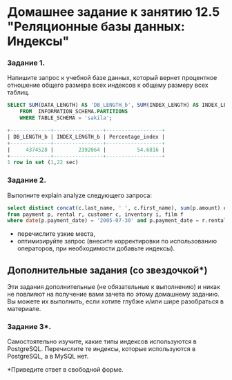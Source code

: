 # Домашнее задание к занятию 12.5 "Реляционные базы данных: Индексы"

### Задание 1.

Напишите запрос к учебной базе данных, который вернет процентное отношение общего размера всех индексов к общему размеру всех таблиц.
```sql
SELECT SUM(DATA_LENGTH) AS 'DB_LENGTH_b', SUM(INDEX_LENGTH) AS INDEX_LENGTH_b, SUM(INDEX_LENGTH) / SUM(DATA_LENGTH) * 100 AS Percentage_index
    FROM  INFORMATION_SCHEMA.PARTITIONS
    WHERE TABLE_SCHEMA = 'sakila';
```
```sql
+-------------+----------------+------------------+
| DB_LENGTH_b | INDEX_LENGTH_b | Percentage_index |
+-------------+----------------+------------------+
|     4374528 |        2392064 |          54.6816 |
+-------------+----------------+------------------+
1 row in set (1,22 sec)
```
### Задание 2.

Выполните explain analyze следующего запроса:
```sql
select distinct concat(c.last_name, ' ', c.first_name), sum(p.amount) over (partition by c.customer_id, f.title)
from payment p, rental r, customer c, inventory i, film f
where date(p.payment_date) = '2005-07-30' and p.payment_date = r.rental_date and r.customer_id = c.customer_id and i.inventory_id = r.inventory_id
```
- перечислите узкие места,
- оптимизируйте запрос (внесите корректировки по использованию операторов, при необходимости добавьте индексы).

## Дополнительные задания (со звездочкой*)
Эти задания дополнительные (не обязательные к выполнению) и никак не повлияют на получение вами зачета по этому домашнему заданию. Вы можете их выполнить, если хотите глубже и/или шире разобраться в материале.

### Задание 3*.

Самостоятельно изучите, какие типы индексов используются в PostgreSQL. Перечислите те индексы, которые используются в PostgreSQL, а в MySQL нет.

*Приведите ответ в свободной форме.
